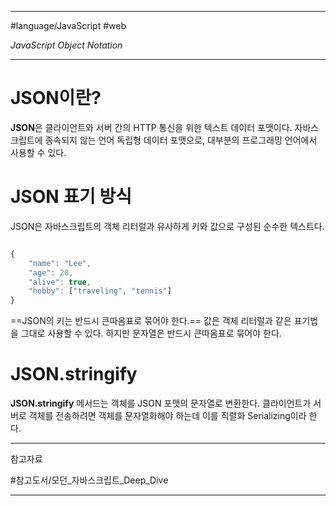 
---

#language/JavaScript #web

*JavaScript Object Notation*

---

# JSON이란?

**JSON**은 클라이언트와 서버 간의 HTTP 통신을 위한 텍스트 데이터 포맷이다. 자바스크립트에 종속되지 않는 언어 독립형 데이터 포맷으로, 대부분의 프로그래밍 언어에서 사용할 수 있다.

# JSON 표기 방식

JSON은 자바스크립트의 객체 리터럴과 유사하게 키와 값으로 구성된 순수한 텍스트다.


```javascript

{
	"name": "Lee",
	"age": 20,
	"alive": true,
	"hobby": ["traveling", "tennis"]
}

```

==JSON의 키는 반드시 큰따옴표로 묶어야 한다.== 값은 객체 리터럴과 같은 표기법을 그대로 사용할 수 있다. 하지만 문자열은 반드시 큰따옴표로 묶어야 한다.

# JSON.stringify

**JSON.stringify** 메서드는 객체를 JSON 포맷의 문자열로 변환한다. 클라이언트가 서버로 객체를 전송하려면 객체를 문자열화해야 하는데 이를 직렬화 Serializing이라 한다.

---

참고자료

#참고도서/모던_자바스크립트_Deep_Dive 

---